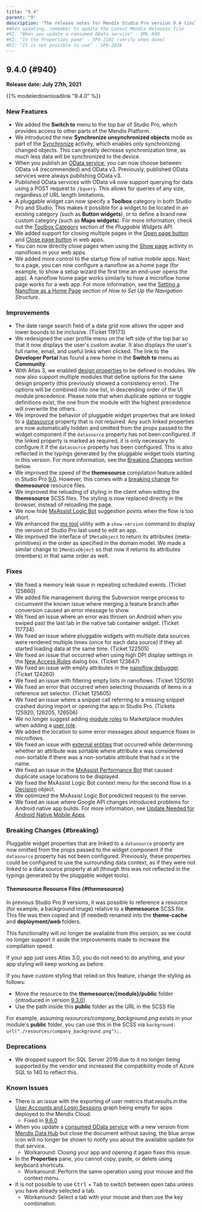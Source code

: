```yaml
---
title: "9.4"
parent: "9"
description: "The release notes for Mendix Studio Pro version 9.4 (including all patches) with details on new features, bug fixes, and known issues."
#When updating, remember to update the Latest Mendix Releases file
#KI: "When you update a consumed OData service" - DML-949
#KI: "In the Properties pane" - SPX-2102 (verify when done)
#KI: "It is not possible to use" - SPX-2036
---
```


## 9.4.0 {#940}

**Release date: July 27th, 2021**

{{% modelerdownloadlink "9.4.0" %}}

### New Features

* We added the **Switch to** menu to the top bar of Studio Pro, which provides access to other parts of the Mendix Platform.
* We introduced the new **Synchronize unsynchronized objects** mode as part of the [Synchronize](/refguide/synchronize) activity, which enables only synchronizing changed objects. This can greatly decrease synchronization time, as much less data will be synchronized to the device.
* When you publish an [OData service](/refguide/published-odata-services), you can now choose between OData v4 (recommended) and OData v3. Previously, published OData services were always publishing OData v3.
* Published OData services with OData v4 now support querying for data using a POST request to `/$query`. This allows for queries of any size, regardless of URL length limitations.
* A pluggable widget can now specify a **Toolbox** category in both Studio Pro and Studio. This makes it possible for a widget to be located in an existing category (such as **Button widgets**), or to define a brand new custom category (such as **Maps widgets**). For more information, check out the [Toolbox Category](/apidocs-mxsdk/apidocs/pluggable-widgets#toolbox-category) section of the *Pluggable Widgets API*.
* We added support for closing multiple pages in the [Open page button](/refguide/button-widgets) and [Close page button](/refguide/button-widgets) in web apps.
* You can now directly close pages when using the [Show page](/refguide/show-page#close-pages) activity in nanoflows in your web apps.
* We added more control to the startup flow of native mobile apps. Next to a page, you can now configure a nanoflow as a home page (for example, to show a setup wizard the first time an end-user opens the app). A nanoflow home page works similarly to how a microflow home page works for a web app. For more information, see the [Setting a Nanoflow as a Home Page](/howto/general/setting-up-the-navigation-structure#nanoflow-home-page) section of *How to Set Up the Navigation Structure*.

### Improvements

* The date range search field of a data grid now allows the upper and lower bounds to be inclusive. (Ticket 119173)
* We redesigned the user profile menu on the left side of the top bar so that it now displays the user's custom avatar. It also displays the user's full name, email, and useful links when clicked. The link to the **Developer Portal** has found a new home in the **Switch to** menu as **Community**.
* With Atlas 3, we enabled [design properties](/apidocs-mxsdk/apidocs/design-properties#design-properties-definitions) to be defined in modules. We now also support multiple modules that define options for the same design property (this previously showed a consistency error). The options will be combined into one list, in descending order of the UI module precedence. Please note that when duplicate options or toggle definitions exist, the one from the module with the highest precedence will overwrite the others.
* We improved the behavior of pluggable widget properties that are linked to a [datasource](/apidocs-mxsdk/apidocs/pluggable-widgets-property-types#datasource) property that is not required. Any such linked properties are now automatically hidden and omitted from the props passed to the widget component if the `datasource` property has not been configured. If the linked property is marked as required, it is only necessary to configure it if the `datasource` property has been configured. This is also reflected in the typings generated by the pluggable widget tools starting in this version. For more information, see the [Breaking Changes](#breaking) section below.
* We improved the speed of the **themesource** compilation feature added in Studio Pro [9.0](9.0#new-themesource-folder). However, this comes with a [breaking change](#themesource) for **themesource** resource files.
* We improved the reloading of styling in the client when editing the **themesource** SCSS files. The styling is now replaced directly in the browser, instead of reloading the page.
* We now hide [MxAssist Logic Bot](/refguide/mx-assist-logic-bot) suggestion points when the flow is too short.
* We enhanced the [mx tool](/refguide/mx-command-line-tool) utility with a `show-version` command to display the version of Studio Pro last used to edit an app.
* We improved the interface of `IMetaObject` to return its attributes (meta-primitives) in the order as specified in the domain model. We made a similar change to `IMendixObject` so that now it returns its attributes (members) in that same order as well.

### Fixes

* <a name="125660"></a>We fixed a memory leak issue in repeating scheduled events. (Ticket 125660)
* <a name="1190"></a>We added file management during the Subversion merge process to circumvent the known issue where merging a feature branch after conversion caused an error message to show.
* We fixed an issue where an error was thrown on Android when you swiped past the last tab in the native tab container widget. (Ticket 117734)
* We fixed an issue where pluggable widgets with multiple data sources were rendered multiple times (once for each data source) if they all started loading data at the same time. (Ticket 122505)
* We fixed an issue that occurred when using high DPI display settings in the [New Access Rules](/howto/security/create-a-secure-app#production) dialog box. (Ticket 123647)
* We fixed an issue with empty attributes in the [nanoflow debugger](/howto/monitoring-troubleshooting/debug-microflows-and-nanoflows). (Ticket 124260)
* We fixed an issue with filtering empty lists in nanoflows. (Ticket 125019)
* We fixed an error that occurred when selecting thousands of items in a reference set selector. (Ticket 125605)
* We fixed an issue where a snippet call referring to a missing snippet crashed during import or opening the app in Studio Pro. (Tickets 125920, 126205, 126506)
* We no longer suggest adding [module roles](/refguide/module-security#module-role) to Marketplace modules when adding a [user role](/refguide/user-roles).
* We added the location to some error messages about sequence flows in microflows.
* We fixed an issue with [external entities](/refguide/external-entities) that occurred while determining whether an attribute was sortable where attribute *x* was considered non-sortable if there was a non-sortable attribute that had *x* in the name.
* We fixed an issue in the [MxAssist Performance Bot](/refguide/mx-assist-performance-bot) that caused duplicate usage locations to be displayed.
* We fixed the MxAssist Logic Bot context menu for the second flow in a [Decision](/refguide/decisions) object.
* We optimized the MxAssist Logic Bot predicted request to the server.
* We fixed an issue where Google API changes introduced problems for Android native app builds. For more information, see [Update Needed for Android Native Mobile Apps](https://www.mendix.com/blog/update-needed-for-android-native-mobile-apps/). 

### Breaking Changes {#breaking}

Pluggable widget properties that are linked to a `datasource` property are now omitted from the props passed to the widget component if the `datasource` property has not been configured. Previously, these properties could be configured to use the surrounding data context, as if they were not linked to a data source property at all (though this was not reflected in the typings generated by the pluggable widget tools).

#### Themesource Resource Files {#themesource}

In previous Studio Pro 9 versions, it was possible to reference a resource (for example, a background image) relative to a **themesource** SCSS file. This file was then copied and (if needed) renamed into the **theme-cache** and **deployment/web** folders.

This functionality will no longer be available from this version, as we could no longer support it aside the improvements made to increase the compilation speed.

If your app just uses Atlas 3.0, you do not need to do anything, and your app styling will keep working as before.

If you have custom styling that relied on this feature, change the styling as follows:

* Move the resource to the **themesource/{module}/public** folder (introduced in version [9.3.0](9.3))
* Use the path inside this **public** folder as the URL in the SCSS file

For example, assuming *resources/company_background.png* exists in your module's **public** folder, you can use this in the SCSS via `background: url("./resources/company_background.png");`.

### Deprecations

* We dropped support for SQL Server 2016 due to it no longer being supported by the vendor and increased the compatibility mode of Azure SQL to 140 to reflect this.

### Known Issues

* There is an issue with the exporting of user metrics that results in the [User Accounts and Login Sessions](/developerportal/operate/trends-v4#Trends-appmxruntimesessions) graph being empty for apps deployed to the Mendix Cloud.
	* Fixed in [9.6.0](9.6#315)
* When you update a [consumed OData service](/refguide/consumed-odata-service) with a new version from [Mendix Data Hub](/data-hub/) but close the document without saving, the blue arrow icon will no longer be shown to notify you about the available update for that service.
	* Workaround: Closing your app and opening it again fixes this issue.
* In the **Properties** pane, you cannot copy, paste, or delete using keyboard shortcuts.
	* Workaround: Perform the same operation using your mouse and the context menu.
* It is not possible to use <kbd>Ctrl</kbd> + <kbd>Tab</kbd> to switch between open tabs unless you have already selected a tab.
	* Workaround: Select a tab with your mouse and then use the key combination.
